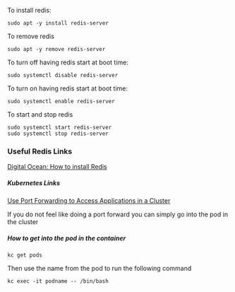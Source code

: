 
To install redis:
```
sudo apt -y install redis-server
```

To remove redis
```
sudo apt -y remove redis-server
```

To turn off having redis start at boot time:
```
sudo systemctl disable redis-server
```

To turn on having redis start at boot time:
```
sudo systemctl enable redis-server
```

To start and stop redis

```
sudo systemctl start redis-server
sudo systemctl stop redis-server
```

### Useful Redis Links

[Digital Ocean: How to install Redis](https://www.digitalocean.com/community/tutorials/how-to-install-and-secure-redis-on-ubuntu-18-04)

##### Kubernetes Links

[Use Port Forwarding to Access Applications in a Cluster](https://kubernetes.io/docs/tasks/access-application-cluster/port-forward-access-application-cluster/)

If you do not feel like doing a port forward you can simply
go into the pod in the cluster

##### How to get into the pod in the container

```
kc get pods
```

Then use the name from the pod to run the following command

```
kc exec -it podname -- /bin/bash
```
